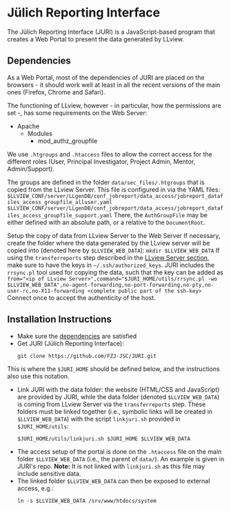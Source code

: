 # Jülich Reporting Interface

The Jülich Reporting Interface (JURI) is a JavaScript-based program that creates a Web Portal to present the data generated by LLview.

## Dependencies

As a Web Portal, most of the dependencies of JURI are placed on the browsers - it should work well at least in all the recent versions of the main ones (Firefox, Chrome and Safari).

The functioning of LLview, however - in particular, how the permissions are set -, has some requirements on the Web Server:

- Apache
    - Modules
        - mod_authz_groupfile

We use `.htgroups` and `.htaccess` files to allow the correct access for the different roles (User, Principal Investigator, Project Admin, Mentor, Admin/Support).

The groups are defined in the folder `data/sec_files/.htgroups` that is copied from the LLview Server. 
This file is configured in via the YAML files:
    ```
    $LLVIEW_CONF/server/LLgenDB/conf_jobreport/data_access/jobreport_datafiles_access_groupfile_alluser.yaml
    $LLVIEW_CONF/server/LLgenDB/conf_jobreport/data_access/jobreport_datafiles_access_groupfile_support.yaml
    ```
There, the `AuthGroupFile` may be either defined with an absolute path, or a relative to the `DocumentRoot`. 

Setup the copy of data from LLview Server to the Web Server
If necessary, create the folder where the data generated by the LLview server will be copied into (denoted here by `$LLVIEW_WEB_DATA`):
    ```
    mkdir $LLVIEW_WEB_DATA
    ```
If using the `transferreports` step described in the [LLview Server section](server.md#transferreports), make sure to have the keys in `~/.ssh/authorized_keys`. JURI includes the `rrsync.pl` tool used for copying the data, such that the key can be added as
    ```
    from="<ip of LLview Server>",command="$JURI_HOME/utils/rrsync.pl -wo $LLVIEW_WEB_DATA",no-agent-forwarding,no-port-forwarding,no-pty,no-user-rc,no-X11-forwarding <complete public part of the ssh-key>
    ```
Connect once to accept the authenticity of the host.


## Installation Instructions

- Make sure the [dependencies](#dependencies) are satisfied
- Get JURI (Jülich Reporting Interface):
    ```
    git clone https://github.com/FZJ-JSC/JURI.git
    ```
This is where the `$JURI_HOME` should be defined below, and the instructions also use this notation.
- Link JURI with the data folder: the website (HTML/CSS and JavaScript) are provided by JURI, while the data folder (denoted `$LLVIEW_WEB_DATA`) is coming from LLview Server via the `transferreports` step. 
These folders must be linked together (i.e., symbolic links will be created in `$LLVIEW_WEB_DATA`) with the script `linkjuri.sh` provided in `$JURI_HOME/utils`:
    ```
    $JURI_HOME/utils/linkjuri.sh $JURI_HOME $LLVIEW_WEB_DATA
    ```
- The access setup of the portal is done on the `.htaccess` file on the main folder `$LLVIEW_WEB_DATA` (i.e., the parent of `data/`). An example is given in JURI's repo. 
    **Note:** It is not linked with `linkjuri.sh` as this file may include sensitive data.
- The linked folder `$LLVIEW_WEB_DATA` can then be exposed to external access, e.g.:
    ```
    ln -s $LLVIEW_WEB_DATA /srv/www/htdocs/system
    ```

